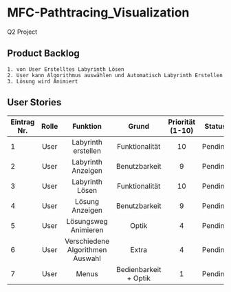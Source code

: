 # MFC-Pathtracing_Visualization
Q2 Project

## Product Backlog
    1. von User Erstelltes Labyrinth Lösen
    2. User kann Algorithmus auswählen und Automatisch Labyrinth Erstellen
    3. Lösung wird Animiert 
    
## User Stories

| Eintrag Nr. | Rolle    | Funktion                           | Grund                             | Priorität (1-10)| Status     | Assinged to    |
|-------------|:--------:|:----------------------------------:|:---------------------------------:|:---------------:|:----------:|---------------:|
| 1           | User     | Labyrinth erstellen                | Funktionalität                    | 10              | Pending    | Kurt + Philipp |
| 2           | User     | Labyrinth Anzeigen                 | Benutzbarkeit                     | 9               | Pending    | Philipp        |
| 3           | User     | Labyrinth Lösen                    | Funktionalität                    | 10              | Pending    | Kurt           |
| 4           | User     | Lösung Anzeigen                    | Benutzbarkeit                     | 9               | Pending    | Philipp        |
| 5           | User     | Lösungsweg Animieren               | Optik                             | 4               | Pending    | Kurt + Philipp |
| 6           | User     | Verschiedene Algorithmen Auswahl   | Extra                             | 4               | Pending    | Kurt           |
| 7           | User     | Menus                              | Bedienbarkeit + Optik             | 1               | Pending    | Philipp        |
